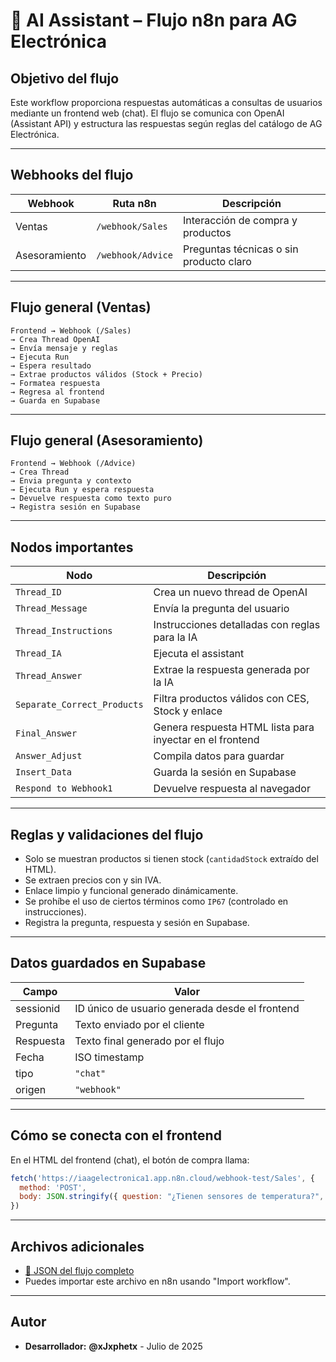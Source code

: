 # 🤖 AI Assistant – Flujo n8n para AG Electrónica

## Objetivo del flujo

Este workflow proporciona respuestas automáticas a consultas de usuarios mediante un frontend web (chat). El flujo se comunica con OpenAI (Assistant API) y estructura las respuestas según reglas del catálogo de AG Electrónica.

---

## Webhooks del flujo

| Webhook        | Ruta n8n                             | Descripción                             |
|----------------|--------------------------------------|-----------------------------------------|
| Ventas         | `/webhook/Sales`                     | Interacción de compra y productos       |
| Asesoramiento  | `/webhook/Advice`                    | Preguntas técnicas o sin producto claro |

---

## Flujo general (Ventas)

```text
Frontend → Webhook (/Sales) 
→ Crea Thread OpenAI 
→ Envía mensaje y reglas 
→ Ejecuta Run 
→ Espera resultado 
→ Extrae productos válidos (Stock + Precio)
→ Formatea respuesta
→ Regresa al frontend
→ Guarda en Supabase
```

---

## Flujo general (Asesoramiento)

```text
Frontend → Webhook (/Advice)
→ Crea Thread
→ Envia pregunta y contexto
→ Ejecuta Run y espera respuesta
→ Devuelve respuesta como texto puro
→ Registra sesión en Supabase
```

---

## Nodos importantes

| Nodo                 | Descripción                                               |
|----------------------|-----------------------------------------------------------|
| `Thread_ID`          | Crea un nuevo thread de OpenAI                            |
| `Thread_Message`     | Envía la pregunta del usuario                             |
| `Thread_Instructions`| Instrucciones detalladas con reglas para la IA           |
| `Thread_IA`          | Ejecuta el assistant                                       |
| `Thread_Answer`      | Extrae la respuesta generada por la IA                    |
| `Separate_Correct_Products` | Filtra productos válidos con CES, Stock y enlace   |
| `Final_Answer`       | Genera respuesta HTML lista para inyectar en el frontend  |
| `Answer_Adjust`      | Compila datos para guardar                                |
| `Insert_Data`        | Guarda la sesión en Supabase                              |
| `Respond to Webhook1`| Devuelve respuesta al navegador                           |

---

##  Reglas y validaciones del flujo

- Solo se muestran productos si tienen stock (`cantidadStock` extraído del HTML).
- Se extraen precios con y sin IVA.
- Enlace limpio y funcional generado dinámicamente.
- Se prohíbe el uso de ciertos términos como `IP67` (controlado en instrucciones).
- Registra la pregunta, respuesta y sesión en Supabase.

---

## Datos guardados en Supabase

| Campo        | Valor                                        |
|--------------|----------------------------------------------|
| sessionid    | ID único de usuario generada desde el frontend |
| Pregunta     | Texto enviado por el cliente                  |
| Respuesta    | Texto final generado por el flujo             |
| Fecha        | ISO timestamp                                |
| tipo         | `"chat"`                                     |
| origen       | `"webhook"`                                  |

---

## Cómo se conecta con el frontend

En el HTML del frontend (chat), el botón de compra llama:

```js
fetch('https://iaagelectronica1.app.n8n.cloud/webhook-test/Sales', {
  method: 'POST',
  body: JSON.stringify({ question: "¿Tienen sensores de temperatura?", sessionId: "cliente_123456" }),
})
```

---

## Archivos adicionales

- [📄 JSON del flujo completo](./n8n-flujos/AI_Assistant.json)
- Puedes importar este archivo en n8n usando "Import workflow".

---

## Autor

- **Desarrollador:** **@xJxphetx** - Julio de 2025
